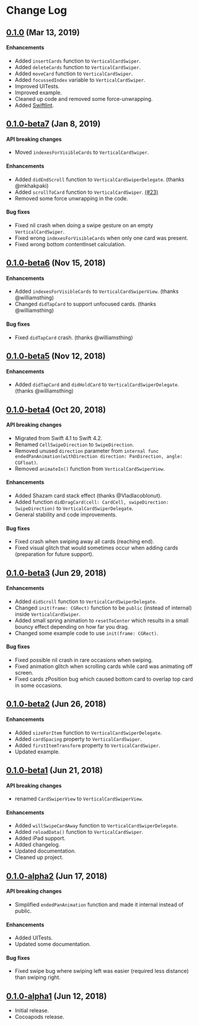 # Change Log

## [0.1.0](https://github.com/JoniVR/VerticalCardSwiper/releases/tag/0.1.0) (Mar 13, 2019)

#### Enhancements

- Added `insertCards` function to `VerticalCardSwiper`.
- Added `deleteCards` function to `VerticalCardSwiper`.
- Added `moveCard` function to `VerticalCardSwiper`.
- Added `focussedIndex` variable to `VerticalCardSwiper`.
- Improved UITests.
- Improved example.
- Cleaned up code and removed some force-unwrapping.
- Added [Swiftlint](https://github.com/realm/SwiftLint).

## [0.1.0-beta7](https://github.com/JoniVR/VerticalCardSwiper/releases/tag/0.1.0-beta7) (Jan 8, 2019)

#### API breaking changes

- Moved `indexesForVisibleCards` to `VerticalCardSwiper`.

#### Enhancements

- Added `didEndScroll`  function to `VerticalCardSwiperDelegate`. (thanks @mkhakpaki)
- Added `scrollToCard` function to `VerticalCardSwiper`. [(#23)](https://github.com/JoniVR/VerticalCardSwiper/issues/23)
- Removed some force unwrapping in the code.

#### Bug fixes

- Fixed nil crash when doing a swipe gesture on an empty `VerticalCardSwiper`.
- Fixed wrong `indexesForVisibleCards` when only one card was present.
- Fixed wrong bottom contentInset calculation.

## [0.1.0-beta6](https://github.com/JoniVR/VerticalCardSwiper/releases/tag/0.1.0-beta6) (Nov 15, 2018)

#### Enhancements

- Added `indexesForVisibleCards` to `VerticalCardSwiperView`. (thanks @williamsthing)
- Changed `didTapCard` to support unfocused cards. (thanks @williamsthing)

#### Bug fixes

 - Fixed `didTapCard` crash. (thanks @williamsthing)

## [0.1.0-beta5](https://github.com/JoniVR/VerticalCardSwiper/releases/tag/0.1.0-beta5) (Nov 12, 2018)

#### Enhancements

- Added `didTapCard` and `didHoldCard` to `VerticalCardSwiperDelegate`. (thanks @williamsthing)

## [0.1.0-beta4](https://github.com/JoniVR/VerticalCardSwiper/releases/tag/0.1.0-beta4) (Oct 20, 2018)

#### API breaking changes

- Migrated from Swift 4.1 to Swift 4.2.
- Renamed `CellSwipeDirection` to `SwipeDirection`.
- Removed unused `direction` parameter from `internal func endedPanAnimation(withDirection direction: PanDirection, angle: CGFloat)`.
- Removed `animateIn()` function from `VerticalCardSwiperView`.

#### Enhancements

- Added Shazam card stack effect (thanks @VladIacobIonut).
- Added  function `didDragCard(cell: CardCell, swipeDirection: SwipeDirection)` to `VerticalCardSwiperDelegate`.
- General stability and code improvements.

#### Bug fixes

- Fixed crash when swiping away all cards (reaching end).
- Fixed visual glitch that would sometimes occur when adding cards (preparation for future support).

## [0.1.0-beta3](https://github.com/JoniVR/VerticalCardSwiper/releases/tag/0.1.0-beta3) (Jun 29, 2018)

#### Enhancements

- Added `didScroll` function to `VerticalCardSwiperDelegate`.
- Changed `init(frame: CGRect)` function to be `public` (instead of internal) inside `VerticalCardSwiper`.
- Added small spring animation to `resetToCenter` which results in a small bouncy effect depending on how far you drag.
- Changed some example code to use `init(frame: CGRect)`.

#### Bug fixes

- Fixed possible nil crash in rare occasions when swiping.
- Fixed animation glitch when scrolling cards while card was animating off screen.
- Fixed cards zPosition bug which caused bottom card to overlap top card in some occasions.

## [0.1.0-beta2](https://github.com/JoniVR/VerticalCardSwiper/releases/tag/0.1.0-beta2) (Jun 26, 2018)

#### Enhancements

- Added `sizeForItem` function to `VerticalCardSwiperDelegate`.
- Added `cardSpacing` property to `VerticalCardSwiper`.
- Added `firstItemTransform` property to `VerticalCardSwiper`.
- Updated example.

## [0.1.0-beta1](https://github.com/JoniVR/VerticalCardSwiper/releases/tag/0.1.0-beta1) (Jun 21, 2018)

#### API breaking changes

- renamed `CardSwiperView` to `VerticalCardSwiperView`.

#### Enhancements

- Added `willSwipeCardAway` function to `VerticalCardSwiperDelegate`.
- Added `reloadData()` function to `VerticalCardSwiper`.
- Added iPad support.
- Added changelog.
- Updated documentation.
- Cleaned up project.

## [0.1.0-alpha2](https://github.com/JoniVR/VerticalCardSwiper/releases/tag/0.1.0-alpha2) (Jun 17, 2018)

#### API breaking changes

- Simplified `endedPanAnimation` function and made it internal instead of public. 

#### Enhancements

- Added UITests.
- Updated some documentation.

#### Bug fixes

- Fixed swipe bug where swiping left was easier (required less distance) than swiping right.

## [0.1.0-alpha1](https://github.com/JoniVR/VerticalCardSwiper/releases/tag/0.1.0-alpha1) (Jun 12, 2018)

- Initial release.
- Cocoapods release.
